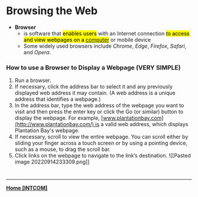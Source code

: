 # Browsing the Web
- **Browser**
	- is software that <mark class="hltr-blue">enables users</mark> with an Internet connection <mark class="hltr-blue">to access and view webpages on a [computer](INTCOMPrelimCh5)</mark> or mobile device
	- Some widely used browsers include *Chrome*, *Edge*, *Firefox*, *Safari*, and *Opera*.
### How to use a Browser to Display a Webpage (VERY SIMPLE)
1.  Run a browser.
2.  If necessary, click the address bar to select it and any previously displayed web address it may contain. (A web address is a unique address that identifies a webpage.)
3.  In the address bar, type the web address of the webpage you want to visit and then press the enter key or click the Go (or similar) button to display the webpage. For example, [www.plantationbay.com](http://www.plantationbay.com/) is a valid web address, which displays Plantation Bay's webpage. 
4.  If necessary, scroll to view the entire webpage. You can scroll either by sliding your finger across a touch screen or by using a pointing device, such as a mouse, to drag the scroll bar.
5.  Click links on the webpage to navigate to the link’s destination.
![[Pasted image 20220914233309.png]]

# 
---
**[Home [INTCOM]](INTCOM11)**